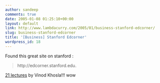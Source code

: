 ```yaml
---
author: sandeep
comments: true
date: 2005-01-08 01:25:10+00:00
layout: default
link: http://www.lambdacurry.com/2005/01/business-stanford-edcorner/
slug: business-stanford-edcorner
title: '[Business] Stanford Edcorner'
wordpress_id: 18
---
```


Found this great site on stanford :

<blockquote>http://edcorner.stanford.edu. </blockquote>

  [21 lectures](http://edcorner.stanford.edu/SearchServe?eterms=&category1=all&keyword=vinod&x=0&y=0) by  Vinod Khosla!!! wow
